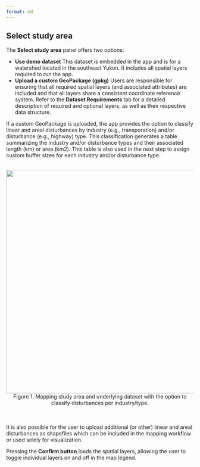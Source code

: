 ```yaml
---
format: md
---
```


## Select study area

The **Select study area** panel offers two options:

- **Use demo dataset** This dataset is embedded in the app and is for a watershed located in the southeast Yukon. It includes all spatial layers required to run the app.
- **Upload a custom GeoPackage (gpkg)** Users are responsible for ensuring that all required spatial layers (and associated attributes) are included and that all layers share a consistent coordinate reference system.
Refer to the **Dataset Requirements** tab for a detailed description of required and optional layers, as well as their respective data structure. 

If a custom GeoPackage is uploaded, the app provides the option to classify linear and areal disturbances by industry (e.g., transporation) and/or disturbance (e.g., highway) type. This classification generates a table summarizing the industry and/or disturbance types and their associated length (km) or area (km2). This table is also used in the next step to assign custom buffer sizes for each industry and/or disturbance type.
<br><br>
<center><img src="pics/SelectSA.png" width="600"><br>Figure 1. Mapping study area and underlying dataset with the option to classify disturbances per industry/type.</center>
<br><br>

It is also possible for the user to upload additional (or other) linear and areal disturbances as shapefiles which can be included in the mapping workflow or used solely for visualization.

Pressing the **Confirm button** loads the spatial layers, allowing the user to toggle individual layers on and off in the map legend.
